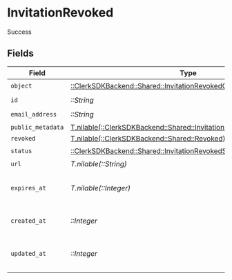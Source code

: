 # InvitationRevoked

Success


## Fields

| Field                                                                                                                           | Type                                                                                                                            | Required                                                                                                                        | Description                                                                                                                     | Example                                                                                                                         |
| ------------------------------------------------------------------------------------------------------------------------------- | ------------------------------------------------------------------------------------------------------------------------------- | ------------------------------------------------------------------------------------------------------------------------------- | ------------------------------------------------------------------------------------------------------------------------------- | ------------------------------------------------------------------------------------------------------------------------------- |
| `object`                                                                                                                        | [::ClerkSDKBackend::Shared::InvitationRevokedObject](../../models/shared/invitationrevokedobject.md)                            | :heavy_check_mark:                                                                                                              | N/A                                                                                                                             |                                                                                                                                 |
| `id`                                                                                                                            | *::String*                                                                                                                      | :heavy_check_mark:                                                                                                              | N/A                                                                                                                             |                                                                                                                                 |
| `email_address`                                                                                                                 | *::String*                                                                                                                      | :heavy_check_mark:                                                                                                              | N/A                                                                                                                             |                                                                                                                                 |
| `public_metadata`                                                                                                               | [T.nilable(::ClerkSDKBackend::Shared::InvitationRevokedPublicMetadata)](../../models/shared/invitationrevokedpublicmetadata.md) | :heavy_minus_sign:                                                                                                              | N/A                                                                                                                             |                                                                                                                                 |
| `revoked`                                                                                                                       | [T.nilable(::ClerkSDKBackend::Shared::Revoked)](../../models/shared/revoked.md)                                                 | :heavy_minus_sign:                                                                                                              | N/A                                                                                                                             | true                                                                                                                            |
| `status`                                                                                                                        | [::ClerkSDKBackend::Shared::InvitationRevokedStatus](../../models/shared/invitationrevokedstatus.md)                            | :heavy_check_mark:                                                                                                              | N/A                                                                                                                             | revoked                                                                                                                         |
| `url`                                                                                                                           | *T.nilable(::String)*                                                                                                           | :heavy_minus_sign:                                                                                                              | N/A                                                                                                                             |                                                                                                                                 |
| `expires_at`                                                                                                                    | *T.nilable(::Integer)*                                                                                                          | :heavy_minus_sign:                                                                                                              | Unix timestamp of expiration.<br/>                                                                                              |                                                                                                                                 |
| `created_at`                                                                                                                    | *::Integer*                                                                                                                     | :heavy_check_mark:                                                                                                              | Unix timestamp of creation.<br/>                                                                                                |                                                                                                                                 |
| `updated_at`                                                                                                                    | *::Integer*                                                                                                                     | :heavy_check_mark:                                                                                                              | Unix timestamp of last update.<br/>                                                                                             |                                                                                                                                 |